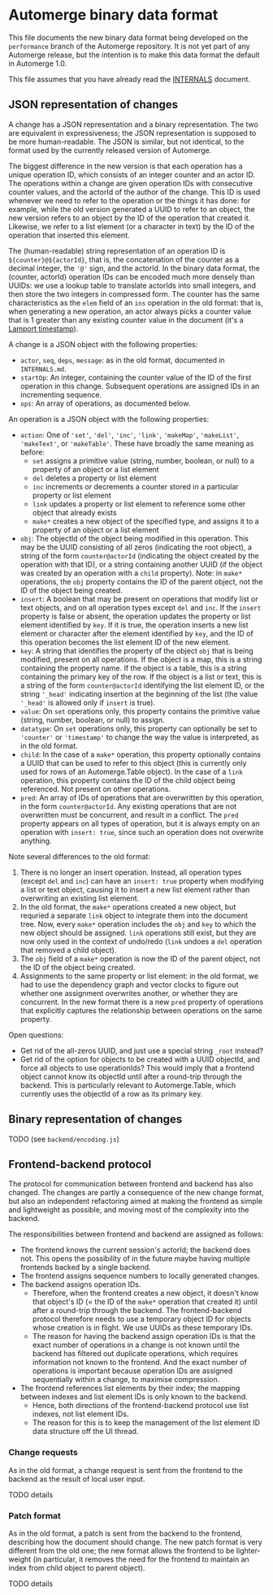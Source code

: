 Automerge binary data format
============================

This file documents the new binary data format being developed on the
`performance` branch of the Automerge repository. It is not yet part of any
Automerge release, but the intention is to make this data format the default
in Automerge 1.0.

This file assumes that you have already read the [INTERNALS](INTERNALS.md)
document.


JSON representation of changes
------------------------------

A change has a JSON representation and a binary representation. The two are
equivalent in expressiveness; the JSON representation is supposed to be more
human-readable. The JSON is similar, but not identical, to the format used by
the currently released version of Automerge.

The biggest difference in the new version is that each operation has a unique
operation ID, which consists of an integer counter and an actor ID. The
operations within a change are given operation IDs with consecutive counter
values, and the actorId of the author of the change. This ID is used whenever we
need to refer to the operation or the things it has done: for example, while the
old version generated a UUID to refer to an object, the new version refers to an
object by the ID of the operation that created it. Likewise, we refer to a list
element (or a character in text) by the ID of the operation that inserted this
element.

The (human-readable) string representation of an operation ID is
`${counter}@${actorId}`, that is, the concatenation of the counter as a decimal
integer, the `'@'` sign, and the actorId. In the binary data format, the
(counter, actorId) operation IDs can be encoded much more densely than UUIDs: we
use a lookup table to translate actorIds into small integers, and then store the
two integers in compressed form. The counter has the same characteristics as the
`elem` field of an `ins` operation in the old format: that is, when generating
a new operation, an actor always picks a counter value that is 1 greater than
any existing counter value in the document (it's a
[Lamport timestamp](https://en.wikipedia.org/wiki/Lamport_timestamps)).

A change is a JSON object with the following properties:

* `actor`, `seq`, `deps`, `message`: as in the old format, documented in
  `INTERNALS.md`.
* `startOp`: An integer, containing the counter value of the ID of the first
  operation in this change. Subsequent operations are assigned IDs in an
  incrementing sequence.
* `ops`: An array of operations, as documented below.

An operation is a JSON object with the following properties:

* `action`: One of `'set'`, `'del'`, `'inc'`, `'link'`, `'makeMap'`,
  `'makeList'`, `'makeText'`, or `'makeTable'`. These have broadly the same
  meaning as before:
  * `set` assigns a primitive value (string, number, boolean, or null) to a
    property of an object or a list element
  * `del` deletes a property or list element
  * `inc` increments or decrements a counter stored in a particular property or
    list element
  * `link` updates a property or list element to reference some other object
    that already exists
  * `make*` creates a new object of the specified type, and assigns it to a
    property of an object or a list element
* `obj`: The objectId of the object being modified in this operation. This may
  be the UUID consisting of all zeros (indicating the root object), a string
  of the form `counter@actorId` (indicating the object created by the operation
  with that ID), or a string containing another UUID (if the object was created
  by an operation with a `child` property). Note: in `make*` operations, the
  `obj` property contains the ID of the parent object, not the ID of the object
  being created.
* `insert`: A boolean that may be present on operations that modify list or text
  objects, and on all operation types except `del` and `inc`. If the `insert`
  property is false or absent, the operation updates the property or list
  element identified by `key`. If it is true, the operation inserts a new list
  element or character after the element identified by `key`, and the ID of this
  operation becomes the list element ID of the new element.
* `key`: A string that identifies the property of the object `obj` that is being
  modified, present on all operations. If the object is a map, this is a string
  containing the property name. If the object is a table, this is a string
  containing the primary key of the row. If the object is a list or text, this
  is a string of the form `counter@actorId` identifying the list element ID, or
  the string `'_head'` indicating insertion at the beginning of the list (the
  value `'_head'` is allowed only if `insert` is true).
* `value`: On `set` operations only, this property contains the primitive value
  (string, number, boolean, or null) to assign.
* `datatype`: On `set` operations only, this property can optionally be set to
  `'counter'` or `'timestamp'` to change the way the value is interpreted, as
  in the old format.
* `child`: In the case of a `make*` operation, this property optionally contains
  a UUID that can be used to refer to this object (this is currently only used
  for rows of an Automerge.Table object). In the case of a `link` operation,
  this property contains the ID of the child object being referenced. Not
  present on other operations.
* `pred`: An array of IDs of operations that are overwritten by this operation,
  in the form `counter@actorId`. Any existing operations that are not
  overwritten must be concurrent, and result in a conflict. The `pred` property
  appears on all types of operation, but it is always empty on an operation with
  `insert: true`, since such an operation does not overwrite anything.

Note several differences to the old format:

1. There is no longer an insert operation. Instead, all operation types (except
   `del` and `inc`) can have an `insert: true` property when modifying a list or
   text object, causing it to insert a new list element rather than overwriting
   an existing list element.
2. In the old format, the `make*` operations created a new object, but requried
   a separate `link` object to integrate them into the document tree. Now, every
   `make*` operation includes the `obj` and `key` to which the new object should
   be assigned. `link` operations still exist, but they are now only used in the
   context of undo/redo (`link` undoes a `del` operation that removed a child
   object).
3. The `obj` field of a `make*` operation is now the ID of the parent object,
   not the ID of the object being created.
4. Assignments to the same property or list element: in the old format, we had
   to use the dependency graph and vector clocks to figure out whether one
   assignment overwrites another, or whether they are concurrent. In the new
   format there is a new `pred` property of operations that explicitly captures
   the relationship between operations on the same property.

Open questions:

* Get rid of the all-zeros UUID, and just use a special string `_root` instead?
* Get rid of the option for objects to be created with a UUID objectId, and
  force all objects to use operationIds? This would imply that a frontend object
  cannot know its objectId until after a round-trip through the backend. This is
  particularly relevant to Automerge.Table, which currently uses the objectId of
  a row as its primary key.


Binary representation of changes
--------------------------------

TODO (see `backend/encoding.js`)


Frontend-backend protocol
-------------------------

The protocol for communication between frontend and backend has also changed.
The changes are partly a consequence of the new change format, but also an
independent refactoring aimed at making the frontend as simple and lightweight
as possible, and moving most of the complexity into the backend.

The responsibilities between frontend and backend are assigned as follows:

* The frontend knows the current session's actorId; the backend does not. This
  opens the possibility of in the future maybe having multiple frontends backed
  by a single backend.
* The frontend assigns sequence numbers to locally generated changes.
* The backend assigns operation IDs.
  * Therefore, when the frontend creates a new object, it doesn't know that
    object's ID (= the ID of the `make*` operation that created it) until after
    a round-trip through the backend. The frontend-backend protocol therefore
    needs to use a temporary object ID for objects whose creation is in flight.
    We use UUIDs as these temporary IDs.
  * The reason for having the backend assign operation IDs is that the exact
    number of operations in a change is not known until the backend has filtered
    out duplicate operations, which requires information not known to the
    frontend. And the exact number of operations is important because operation
    IDs are assigned sequentially within a change, to maximise compression.
* The frontend references list elements by their index; the mapping between
  indexes and list element IDs is only known to the backend.
  * Hence, both directions of the frontend-backend protocol use list indexes,
    not list element IDs.
  * The reason for this is to keep the management of the list element ID data
    structure off the UI thread.

### Change requests

As in the old format, a change request is sent from the frontend to the backend
as the result of local user input.

TODO details

### Patch format

As in the old format, a patch is sent from the backend to the frontend,
describing how the document should change. The new patch format is very
different from the old one; the new format allows the frontend to be
lighter-weight (in particular, it removes the need for the frontend to
maintain an index from child object to parent object).

TODO details
